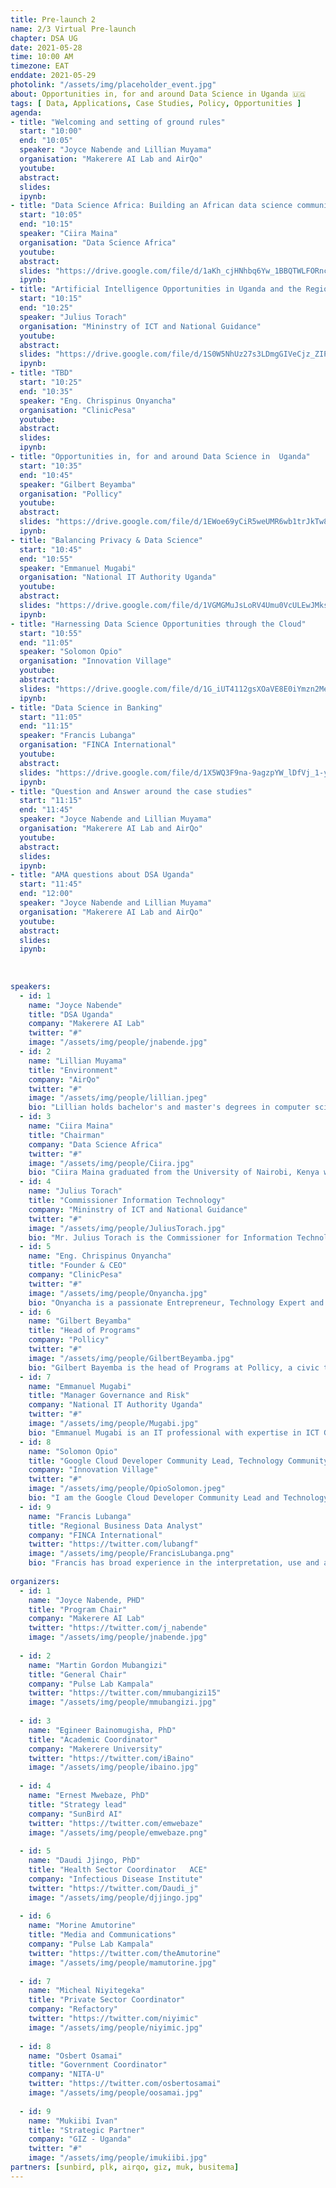 ```yaml
---
title: Pre-launch 2
name: 2/3 Virtual Pre-launch
chapter: DSA UG
date: 2021-05-28
time: 10:00 AM
timezone: EAT
enddate: 2021-05-29
photolink: "/assets/img/placeholder_event.jpg"
about: Opportunities in, for and around Data Science in Uganda 🇺🇬
tags: [ Data, Applications, Case Studies, Policy, Opportunities ]
agenda: 
- title: "Welcoming and setting of ground rules"
  start: "10:00"
  end: "10:05"
  speaker: "Joyce Nabende and Lillian Muyama" 
  organisation: "Makerere AI Lab and AirQo"
  youtube:
  abstract:
  slides:
  ipynb:
- title: "Data Science Africa: Building an African data science community together"
  start: "10:05"
  end: "10:15"
  speaker: "Ciira Maina"
  organisation: "Data Science Africa"
  youtube:
  abstract:
  slides: "https://drive.google.com/file/d/1aKh_cjHNhbq6Yw_1BBQTWLFORncFqF3G/view?usp=sharing"
  ipynb:
- title: "Artificial Intelligence Opportunities in Uganda and the Region"
  start: "10:15"
  end: "10:25"
  speaker: "Julius Torach"
  organisation: "Mininstry of ICT and National Guidance"
  youtube:
  abstract:
  slides: "https://drive.google.com/file/d/1S0W5NhUz27s3LDmgGIVeCjz_ZIPXYzWh/view?usp=sharing"
  ipynb:
- title: "TBD"
  start: "10:25"
  end: "10:35"
  speaker: "Eng. Chrispinus Onyancha"
  organisation: "ClinicPesa"
  youtube:
  abstract:
  slides: 
  ipynb:
- title: "Opportunities in, for and around Data Science in  Uganda"
  start: "10:35"
  end: "10:45"
  speaker: "Gilbert Beyamba"
  organisation: "Pollicy"
  youtube:
  abstract:
  slides: "https://drive.google.com/file/d/1EWoe69yCiR5weUMR6wb1trJkTw8AITrm/view?usp=sharing"
  ipynb:
- title: "Balancing Privacy & Data Science"
  start: "10:45"
  end: "10:55"
  speaker: "Emmanuel Mugabi"
  organisation: "National IT Authority Uganda"
  youtube:
  abstract:
  slides: "https://drive.google.com/file/d/1VGMGMuJsLoRV4Umu0VcULEwJMksZ9Nrc/view?usp=sharing"
  ipynb:
- title: "Harnessing Data Science Opportunities through the Cloud"
  start: "10:55"
  end: "11:05"
  speaker: "Solomon Opio"
  organisation: "Innovation Village"
  youtube:
  abstract:
  slides: "https://drive.google.com/file/d/1G_iUT4112gsXOaVE8E0iYmzn2MeR-FTK/view?usp=sharing"
  ipynb:
- title: "Data Science in Banking"
  start: "11:05"
  end: "11:15"
  speaker: "Francis Lubanga"
  organisation: "FINCA International"
  youtube:
  abstract:
  slides: "https://drive.google.com/file/d/1X5WQ3F9na-9agzpYW_lDfVj_1-yILixG/view?usp=sharing"
  ipynb:
- title: "Question and Answer around the case studies" 
  start: "11:15"
  end: "11:45"
  speaker: "Joyce Nabende and Lillian Muyama" 
  organisation: "Makerere AI Lab and AirQo"
  youtube:
  abstract:
  slides:
  ipynb:
- title: "AMA questions about DSA Uganda"
  start: "11:45"
  end: "12:00"
  speaker: "Joyce Nabende and Lillian Muyama" 
  organisation: "Makerere AI Lab and AirQo"
  youtube:
  abstract:
  slides:
  ipynb:
  
  
  
speakers: 
  - id: 1
    name: "Joyce Nabende"
    title: "DSA Uganda"
    company: "Makerere AI Lab"
    twitter: "#"
    image: "/assets/img/people/jnabende.jpg"
  - id: 2
    name: "Lillian Muyama"
    title: "Environment"
    company: "AirQo"
    twitter: "#"
    image: "/assets/img/people/lillian.jpeg"
    bio: "Lillian holds bachelor's and master's degrees in computer science from Makerere University. She has over three years' experience in the data science field and is passionate about machine learning and how it can be used to solve real world problems that have a direct impact on society."
  - id: 3
    name: "Ciira Maina"
    title: "Chairman"
    company: "Data Science Africa"
    twitter: "#"
    image: "/assets/img/people/Ciira.jpg"
    bio: "Ciira Maina graduated from the University of Nairobi, Kenya with a Bsc. degree in Electrical Engineering in 2007 and with a Ph.D. from Drexel University in Philadelphia, USA in September 2011. Between October 2011 and August 2013 he was a postdoctoral researcher in machine learning and computational Biology at the University of Sheffield. Since September 2013 he has been a Lecturer in Electrical Engineering at Dedan Kimathi University of Technology in Nyeri, Kenya. He is a member of the organizing committee for Data Science Africa which aims to improve knowledge of machine learning in Africa and served as program chair for DSA 2017 and general chair for DSA 2015 and 2018. He is currently involved in several projects aimed at applying machine learning and the internet of things to problems relevant in the African context."
  - id: 4
    name: "Julius Torach"
    title: "Commissioner Information Technology"
    company: "Mininstry of ICT and National Guidance"
    twitter: "#"
    image: "/assets/img/people/JuliusTorach.jpg"
    bio: "Mr. Julius Torach is the Commissioner for Information Technology/E-Services at the Ministry of ICT and National Guidance in Uganda, spearheading Government efforts in eGovernment, eCommerce and other electronic transactions in support of National development. He is a Member of the Expert National Task Force on the Fourth Industrial Revolution (4IR). He is also a Board Member of the National Information Technology Authority – Uganda (NITA-U). In the region, he is the Vice Chairperson of the AI Working Group at the African Union, a Member of East African Sub-Regional Forum on Artificial Intelligence, and a Member of the Uganda IoT & AI Challenge 2021 Steering Committee supported by IEEE Technology and Engineering Management Society (IEEE TEMS). Furthermore, he is a Member of World Economic Forum Global Council on Agile Governance. He was also a Member of AI Strategy Blueprint Working Group under Smart Africa. He previously worked as the Director for eGovernment Services at NITA-U. He has also served in various capacities in the academia, private sector and with the civil society. \n Mr. Torach holds a Masters degree in Business Administration with Specialism in Strategic Planning (Edinburgh), a Graduate Diploma in ICT Leadership and the Knowledge Society (Dublin), a Masters Degree in Computer Science (Makerere), a Postgraduate Diploma in Computer Science (Makerere), a Diploma in Law (Law Development Centre) and a Bachelors Degree in Information Science (Makerere). He is a Microsoft Certified Systems Engineer (MCSE), Microsoft Certified Azure Fundamentals, a Certified Public Private Partnership Professional (PPP) and holds several industry certifications from ITIL, CompTIA and CISCO."
  - id: 5
    name: "Eng. Chrispinus Onyancha"
    title: "Founder & CEO"
    company: "ClinicPesa"
    twitter: "#"
    image: "/assets/img/people/Onyancha.jpg"
    bio: "Onyancha is a passionate Entrepreneur, Technology Expert and a Software Engineer by profession. He is the CEO of clinicPesa a platform established to provide a wider access to healthcare financing to the innumerable uninsured members of African Communities with a mission to empower `every person and organisation to save lives and do more`.  He has steered big partnerships that have seen the firms growth plan actualize even faster. He is also currently an MIT D-LAB fellow and 9 years ago, he Co-Founded and Managed creativeDNA Uganda an information technology company that worked with Top Media companies such as National Media Group amongst others. Onyancha has show-cased the turning of problematic Ideas to sustainable businesses, while moving beyond limitations and exceptionally designing solutions around problems in new ways. In the field of writing and authoring, he has previously been an author and instructor with Packt Publishers in the United Kingdom as well as consulted for Multinationals like Equity Bank, Google among others."
  - id: 6
    name: "Gilbert Beyamba"
    title: "Head of Programs"
    company: "Pollicy"
    twitter: "#"
    image: "/assets/img/people/GilbertBeyamba.jpg"
    bio: "Gilbert Bayemba is the head of Programs at Pollicy, a civic technology organisation based in Kampala, Pollicy works with the government and civil society to effectively use data and technology to improve public service delivery. Where his leadership assists the programs team in meeting the goals of the various business campaigns. Gilbert has ten years of executive leadership experience, with a proven track record of strategic management, policy and partnership and implementation, and aligning human resources with the organization's culture, processes, and business priorities. Since his early days as VP of programming at Unreasonable East Africa (now SHONA) and the Mara Foundation, and most recently at Reach A Hand Uganda, where he has played a critical role in the organization's rapid expansion and development since joining the team in 2014. He is currently pursuing an IMBA at Beijing's University of International Business and Economics."
  - id: 7
    name: "Emmanuel Mugabi"
    title: "Manager Governance and Risk"
    company: "National IT Authority Uganda"
    twitter: "#"
    image: "/assets/img/people/Mugabi.jpg"
    bio: "Emmanuel Mugabi is an IT professional with expertise in ICT Governance, Advisory, Privacy and Security. He currently works at the National Information Technology Authority – Uganda as the Senior Manager Governance and Risk where he is instrumental in driving the implementation of the National Information Security Framework. He holds a Master of Science Degree in ICT Management, Policy & Architectural Design, is a Certified Data Privacy Solutions Engineer (CDPSE), Certified Information Security Manager (CISM), Certified Information Systems Auditor, ISO/IEC 27001 Senior Lead Implementer and EC Council Incident Handler. He is also an active member of the ISACA Kampala Chapter."
  - id: 8
    name: "Solomon Opio"
    title: "Google Cloud Developer Community Lead, Technology Community lead"
    company: "Innovation Village"
    twitter: "#"
    image: "/assets/img/people/OpioSolomon.jpeg" 
    bio: "I am the Google Cloud Developer Community Lead and Technology Community Lead at the Innovation Village. I hold a Bachelor's degree in Software Engineering from Makerere University. I have led the Google Developer Groups for over 5 years now, focussing on helping developers, DevOps, IT pros and Architects, learn Google technologies, other products and platforms. Currently focussing on Cloud and Data Science. At the Innovation Village, I focus on supporting the developer communities in Uganda through training, mentorship and job linkages."
  - id: 9
    name: "Francis Lubanga"
    title: "Regional Business Data Analyst"
    company: "FINCA International"
    twitter: "https://twitter.com/lubangf"
    image: "/assets/img/people/FrancisLubanga.png"
    bio: "Francis has broad experience in the interpretation, use and application of information contained within an organization's data to inform a range of business improvement activities, particularly those related to the implementation, design, development, enhancement of business processes, systems, product development, and decision making. Additionally, he has assisted organizations, particularly financial institutions, fintechs, NGOs, PAYGo and telecommunication companies, perform the following; (1) Data Engineering, (2) Data Science, (3) Analytics & Reporting, (4) Software Development | Tally ERP9 & Prime | QuickBooks Development, (5) Process & Business Analysis, (6) Project Management, (7) Data Warehouse Design & Development. I have broad experience in the interpretation, use and application of information contained within an organization's data to inform a range of business improvement activities, particularly those involved in the implementation, design, development, enhancement and maintenance of business systems and business processes." 
  
organizers: 
  - id: 1
    name: "Joyce Nabende, PHD"
    title: "Program Chair"
    company: "Makerere AI Lab"
    twitter: "https://twitter.com/j_nabende"
    image: "/assets/img/people/jnabende.jpg"
   
  - id: 2
    name: "Martin Gordon Mubangizi"
    title: "General Chair"
    company: "Pulse Lab Kampala"
    twitter: "https://twitter.com/mmubangizi15"
    image: "/assets/img/people/mmubangizi.jpg"
   
  - id: 3
    name: "Egineer Bainomugisha, PhD"
    title: "Academic Coordinator"
    company: "Makerere University"
    twitter: "https://twitter.com/iBaino"
    image: "/assets/img/people/ibaino.jpg"
   
  - id: 4
    name: "Ernest Mwebaze, PhD"
    title: "Strategy lead"
    company: "SunBird AI"
    twitter: "https://twitter.com/emwebaze"
    image: "/assets/img/people/emwebaze.png"
    
  - id: 5
    name: "Daudi Jjingo, PhD"
    title: "Health Sector Coordinator	ACE"
    company: "Infectious Disease Institute"
    twitter: "https://twitter.com/Daudi_j"
    image: "/assets/img/people/djjingo.jpg"
    
  - id: 6
    name: "Morine Amutorine"
    title: "Media and Communications"
    company: "Pulse Lab Kampala"
    twitter: "https://twitter.com/theAmutorine"
    image: "/assets/img/people/mamutorine.jpg"
    
  - id: 7
    name: "Micheal Niyitegeka"
    title: "Private Sector Coordinator"
    company: "Refactory"
    twitter: "https://twitter.com/niyimic"
    image: "/assets/img/people/niyimic.jpg"
    
  - id: 8
    name: "Osbert Osamai"
    title: "Government Coordinator"
    company: "NITA-U"
    twitter: "https://twitter.com/osbertosamai"
    image: "/assets/img/people/oosamai.jpg"
    
  - id: 9
    name: "Mukiibi Ivan"
    title: "Strategic Partner"
    company: "GIZ - Uganda"
    twitter: "#"
    image: "/assets/img/people/imukiibi.jpg"
partners: [sunbird, plk, airqo, giz, muk, busitema]
---
```


